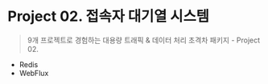 # Project 02. 접속자 대기열 시스템

> 9개 프로젝트로 경험하는 대용량 트래픽 & 데이터 처리 초격차 패키지 - Project 02.

- Redis  
- WebFlux
